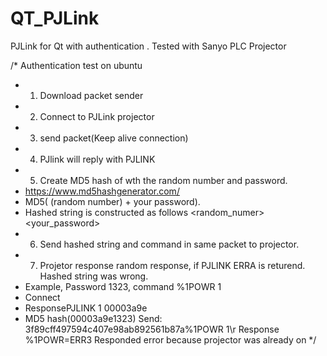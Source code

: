 # QT_PJLink
PJLink for Qt with authentication .
Tested with Sanyo PLC Projector

/* Authentication test on ubuntu
 * 1. Download packet sender
 * 2. Connect to PJLink projector
 * 3. send packet(Keep alive connection)
 * 4. PJlink will reply with PJLINK <class> <random number> <CR>
 * 5. Create MD5 hash of wth the random number and password.
 *    https://www.md5hashgenerator.com/
 *    MD5( (random number) + your password).
 *    Hashed string is constructed as follows <random_numer><your_password>
 * 6. Send hashed string and command in same packet to projector.
 * 7. Projetor response random response, if PJLINK ERRA is returend. Hashed string was wrong.
 * Example, Password 1323, command %1POWR 1
 * Connect
 * ResponsePJLINK 1 00003a9e
 * MD5 hash(00003a9e1323)
   Send: 3f89cff497594c407e98ab892561b87a%1POWR 1\r
   Response %1POWR=ERR3
   Responded error because projector was already on
*/
